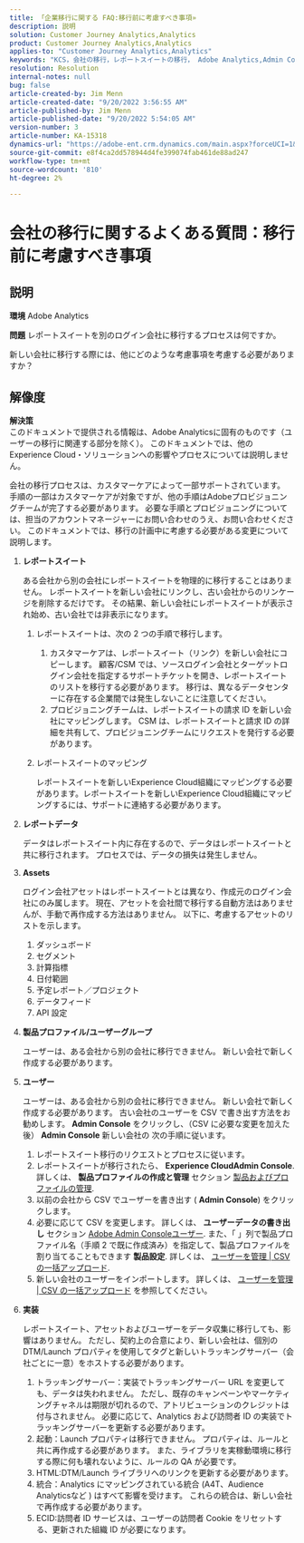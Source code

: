 ```yaml
---
title: 「企業移行に関する FAQ:移行前に考慮すべき事項»
description: 説明
solution: Customer Journey Analytics,Analytics
product: Customer Journey Analytics,Analytics
applies-to: "Customer Journey Analytics,Analytics"
keywords: "KCS，会社の移行，レポートスイートの移行， Adobe Analytics,Admin Console, FAQ，新しい会社，プロビジョニング， CSM，アカウントマネージャー"
resolution: Resolution
internal-notes: null
bug: false
article-created-by: Jim Menn
article-created-date: "9/20/2022 3:56:55 AM"
article-published-by: Jim Menn
article-published-date: "9/20/2022 5:54:05 AM"
version-number: 3
article-number: KA-15318
dynamics-url: "https://adobe-ent.crm.dynamics.com/main.aspx?forceUCI=1&pagetype=entityrecord&etn=knowledgearticle&id=9a7b9741-9838-ed11-9db1-0022480866ad"
source-git-commit: e8f4ca2dd578944d4fe399074fab461de88ad247
workflow-type: tm+mt
source-wordcount: '810'
ht-degree: 2%

---
```


# 会社の移行に関するよくある質問：移行前に考慮すべき事項

## 説明


<b>環境</b>
Adobe Analytics

<b>問題</b>
レポートスイートを別のログイン会社に移行するプロセスは何ですか。

新しい会社に移行する際には、他にどのような考慮事項を考慮する必要がありますか？


## 解像度


<b>解決策</b>
<br>このドキュメントで提供される情報は、Adobe Analyticsに固有のものです（ユーザーの移行に関連する部分を除く）。 このドキュメントでは、他のExperience Cloud・ソリューションへの影響やプロセスについては説明しません。<br>




会社の移行プロセスは、カスタマーケアによって一部サポートされています。 手順の一部はカスタマーケアが対象ですが、他の手順はAdobeプロビジョニングチームが完了する必要があります。 必要な手順とプロビジョニングについては、担当のアカウントマネージャーにお問い合わせのうえ、お問い合わせください。 このドキュメントでは、移行の計画中に考慮する必要がある変更について説明します。

1. <b>レポートスイート</b>

   ある会社から別の会社にレポートスイートを物理的に移行することはありません。 レポートスイートを新しい会社にリンクし、古い会社からのリンケージを削除するだけです。 その結果、新しい会社にレポートスイートが表示され始め、古い会社では非表示になります。

   1. レポートスイートは、次の 2 つの手順で移行します。
      1. カスタマーケアは、レポートスイート（リンク）を新しい会社にコピーします。 顧客/CSM では、ソースログイン会社とターゲットログイン会社を指定するサポートチケットを開き、レポートスイートのリストを移行する必要があります。 移行は、異なるデータセンターに存在する企業間では発生しないことに注意してください。
      2. プロビジョニングチームは、レポートスイートの請求 ID を新しい会社にマッピングします。 CSM は、レポートスイートと請求 ID の詳細を共有して、プロビジョニングチームにリクエストを発行する必要があります。
   2. レポートスイートのマッピング

      レポートスイートを新しいExperience Cloud組織にマッピングする必要があります。レポートスイートを新しいExperience Cloud組織にマッピングするには、サポートに連絡する必要があります。
2. <b>レポートデータ</b>

   データはレポートスイート内に存在するので、データはレポートスイートと共に移行されます。 プロセスでは、データの損失は発生しません。
3. <b>Assets</b>

   ログイン会社アセットはレポートスイートとは異なり、作成元のログイン会社にのみ属します。 現在、アセットを会社間で移行する自動方法はありませんが、手動で再作成する方法はありません。 以下に、考慮するアセットのリストを示します。

   1. ダッシュボード
   2. セグメント
   3. 計算指標
   4. 日付範囲
   5. 予定レポート／プロジェクト
   6. データフィード
   7. API 設定
4. <b>製品プロファイル/ユーザーグループ</b>

   ユーザーは、ある会社から別の会社に移行できません。 新しい会社で新しく作成する必要があります。
5. <b>ユーザー</b>

   ユーザーは、ある会社から別の会社に移行できません。 新しい会社で新しく作成する必要があります。 古い会社のユーザーを CSV で書き出す方法をお勧めします。 <b>Admin Console</b> をクリックし、（CSV に必要な変更を加えた後） <b>Admin Console</b> 新しい会社の 次の手順に従います。

   1. レポートスイート移行のリクエストとプロセスに従います。
   2. レポートスイートが移行されたら、 <b>Experience CloudAdmin Console</b>. 詳しくは、 <b>製品プロファイルの作成と管理</b> セクション [製品およびプロファイルの管理](https://helpx.adobe.com/in/enterprise/using/manage-products-and-profiles.html).
   3. 以前の会社から CSV でユーザーを書き出す ( <b>Admin Console</b>) をクリックします。
   4. 必要に応じて CSV を変更します。 詳しくは、 <b>ユーザーデータの書き出し</b> セクション [Adobe Admin Consoleユーザー](https://helpx.adobe.com/in/enterprise/using/users.html). また、「 」列で製品プロファイル名（手順 2 で既に作成済み）を指定して、製品プロファイルを割り当てることもできます <b>製品設定</b>. 詳しくは、 [ユーザーを管理 | CSV の一括アップロード](https://helpx.adobe.com/in/enterprise/using/bulk-upload-users.html).
   5. 新しい会社のユーザーをインポートします。 詳しくは、 [ユーザーを管理 | CSV の一括アップロード](https://helpx.adobe.com/in/enterprise/using/bulk-upload-users.html) を参照してください。
6. <b>実装</b>

   レポートスイート、アセットおよびユーザーをデータ収集に移行しても、影響はありません。 ただし、契約上の合意により、新しい会社は、個別の DTM/Launch プロパティを使用してタグと新しいトラッキングサーバー（会社ごとに一意）をホストする必要があります。

   1. トラッキングサーバー：実装でトラッキングサーバー URL を変更しても、データは失われません。 ただし、既存のキャンペーンやマーケティングチャネルは期限が切れるので、アトリビューションのクレジットは付与されません。 必要に応じて、Analytics および訪問者 ID の実装でトラッキングサーバーを更新する必要があります。
   2. 起動：Launch プロパティは移行できません。 プロパティは、ルールと共に再作成する必要があります。 また、ライブラリを実稼動環境に移行する際に何も壊れないように、ルールの QA が必要です。
   3. HTML:DTM/Launch ライブラリへのリンクを更新する必要があります。
   4. 統合：Analytics にマッピングされている統合 (A4T、Audience Analyticsなど ) はすべて影響を受けます。 これらの統合は、新しい会社で再作成する必要があります。
   5. ECID:訪問者 ID サービスは、ユーザーの訪問者 Cookie をリセットする、更新された組織 ID が必要になります。

